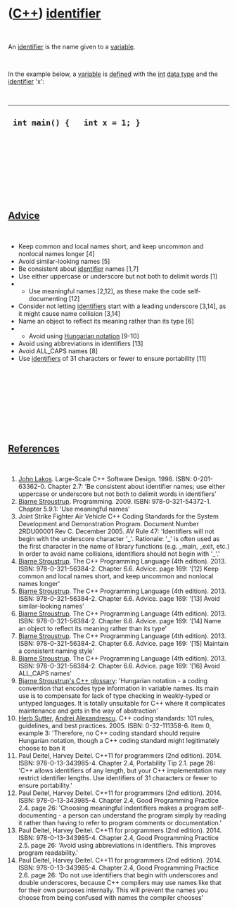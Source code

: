 
 

 

 

 

 

([C++](Cpp.md)) [identifier](CppIdentifier.md)
================================================

 

An [identifier](CppIdentifier.md) is the name given to a
[variable](CppVariable.md).

 

In the example below, a [variable](CppVariable.md) is
[defined](CppDefinition.md) with the [int](CppInt.md) [data
type](CppDataType.md) and the [identifier](CppIdentifier.md) 'x':

 

  --------------------------------
  ` int main() {   int x = 1; }`
  --------------------------------

 

 

 

 

 

[Advice](CppAdvice.md)
-----------------------

 

-   Keep common and local names short, and keep uncommon and nonlocal
    names longer \[4\]
-   Avoid similar-looking names \[5\]
-   Be consistent about [identifier](CppIdentifier.md) names \[1,7\]
-   Use either uppercase or underscore but not both to delimit words
    \[1\]
-   -   Use meaningful names \[2,12\], as these make the code
    self-documenting \[12\]
-   Consider not letting [identifiers](CppIdentifier.md) start with a
    leading underscore \[3,14\], as it might cause name collision
    \[3,14\]
-   Name an object to reflect its meaning rather than its type \[6\]
-   -   Avoid using [Hungarian notation](CppHungarianNotation.md)
    \[9-10\]
-   Avoid using abbreviations in identifiers \[13\]
-   Avoid ALL\_CAPS names \[8\]
-   Use [identifiers](CppIdentifier.md) of 31 characters or fewer to
    ensure portability \[11\]

 

 

 

 

 

[References](CppReferences.md)
-------------------------------

 

1.  [John Lakos](CppJohnLakos.md). Large-Scale C++ Software Design.
    1996. ISBN: 0-201-63362-0. Chapter 2.7: 'Be consistent about
    identifier names; use either uppercase or underscore but not both to
    delimit words in identifiers'
2.  [Bjarne Stroustrup](CppBjarneStroustrup.md). Programming. 2009.
    ISBN: 978-0-321-54372-1. Chapter 5.9.1: 'Use meaningful names'
3.  Joint Strike Fighter Air Vehicle C++ Coding Standards for the System
    Development and Demonstration Program. Document Number 2RDU00001
    Rev C. December 2005. AV Rule 47: 'Identifiers will not begin with
    the underscore character '\_'. Rationale: '\_' is often used as the
    first character in the name of library functions (e.g. \_main,
    \_exit, etc.) In order to avoid name collisions, identifiers should
    not begin with '\_'.'
4.  [Bjarne Stroustrup](CppBjarneStroustrup.md). The C++ Programming
    Language (4th edition). 2013. ISBN: 978-0-321-56384-2. Chapter 6.6.
    Advice. page 169: '\[12\] Keep common and local names short, and
    keep uncommon and nonlocal names longer'
5.  [Bjarne Stroustrup](CppBjarneStroustrup.md). The C++ Programming
    Language (4th edition). 2013. ISBN: 978-0-321-56384-2. Chapter 6.6.
    Advice. page 169: '\[13\] Avoid similar-looking names'
6.  [Bjarne Stroustrup](CppBjarneStroustrup.md). The C++ Programming
    Language (4th edition). 2013. ISBN: 978-0-321-56384-2. Chapter 6.6.
    Advice. page 169: '\[14\] Name an object to reflect its meaning
    rather than its type'
7.  [Bjarne Stroustrup](CppBjarneStroustrup.md). The C++ Programming
    Language (4th edition). 2013. ISBN: 978-0-321-56384-2. Chapter 6.6.
    Advice. page 169: '\[15\] Maintain a consistent naming style'
8.  [Bjarne Stroustrup](CppBjarneStroustrup.md). The C++ Programming
    Language (4th edition). 2013. ISBN: 978-0-321-56384-2. Chapter 6.6.
    Advice. page 169: '\[16\] Avoid ALL\_CAPS names'
9.  [Bjarne Stroustrup's C++
    glossary](http://www.stroustrup.com/glossary.html): 'Hungarian
    notation - a coding convention that encodes type information in
    variable names. Its main use is to compensate for lack of type
    checking in weakly-typed or untyped languages. It is totally
    unsuitable for C++ where it complicates maintenance and gets in the
    way of abstraction'
10. [Herb Sutter](CppHerbSutter.md), [Andrei
    Alexandrescu](CppAndreiAlexandrescu.md). C++ coding standards: 101
    rules, guidelines, and best practices. 2005. ISBN: 0-32-111358-6.
    Item 0, example 3: 'Therefore, no C++ coding standard should require
    Hungarian notation, though a C++ coding standard might legitimately
    choose to ban it
11. Paul Deitel, Harvey Deitel. C++11 for programmers (2nd edition).
    2014. ISBN: 978-0-13-343985-4. Chapter 2.4, Portability Tip 2.1.
    page 26: 'C++ allows identifiers of any length, but your C++
    implementation may restrict identifier lengths. Use identifiers of
    31 characters or fewer to ensure portability.'
12. Paul Deitel, Harvey Deitel. C++11 for programmers (2nd edition).
    2014. ISBN: 978-0-13-343985-4. Chapter 2.4, Good Programming
    Practice 2.4. page 26: 'Choosing meaningful indentifiers makes a
    program self-documenting - a person can understand the program
    simply by reading it rather than having to refer to program comments
    or documentation.'
13. Paul Deitel, Harvey Deitel. C++11 for programmers (2nd edition).
    2014. ISBN: 978-0-13-343985-4. Chapter 2.4, Good Programming
    Practice 2.5. page 26: 'Avoid using abbreviations in identifiers.
    This improves program readability.'
14. Paul Deitel, Harvey Deitel. C++11 for programmers (2nd edition).
    2014. ISBN: 978-0-13-343985-4. Chapter 2.4, Good Programming
    Practice 2.6. page 26: 'Do not use identifiers that begin with
    underscores and double underscores, because C++ compilers may use
    names like that for their own purposes internally. This will prevent
    the names you choose from being confused with names the compiler
    chooses'

 

 

 

 

 

 

